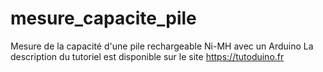 # mesure_capacite_pile
Mesure de la capacité d'une pile rechargeable Ni-MH avec un Arduino
La description du tutoriel est disponible sur le site https://tutoduino.fr
